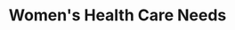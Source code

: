 ---
layout: page-breadcrumbs.html
title: Women's Health Care Needs
display_title: ""
concurrence: ""
template: ""
lastupdate_override: ""
relatedlinks:
  - url: ""
    title: ""
    description: ""

---